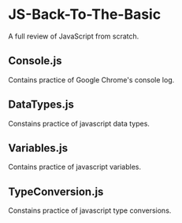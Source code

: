 # JS-Back-To-The-Basic
A full review of JavaScript from scratch.

## Console.js
Contains practice of Google Chrome's console log.

## DataTypes.js
Constains practice of javascript data types.

## Variables.js
Contains practice of javascript variables.

## TypeConversion.js
Constains practice of javascript type conversions.